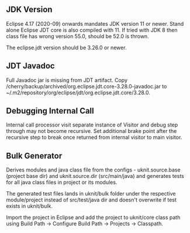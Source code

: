 ## JDK Version

Eclipse 4.17 (2020-09) onwards mandates JDK version 11 or newer. Stand alone Eclipse JDT core is also compiled with 11. If tried with JDK 8 then class file has wrong version 55.0, should be 52.0 is thrown.

The eclipse.jdt version should be 3.26.0 or newer.

## JDT Javadoc

Full Javadoc jar is missing from JDT artifact. Copy /cherry/backup/archived/org.eclipse.jdt.core-3.28.0-javadoc.jar to ~/.m2/repository/org/eclipse/jdt/org.eclipse.jdt.core/3.28.0.

## Debugging Internal Call

Internal call processor visit separate instance of Visitor and debug step through may not become recursive. Set additional brake point after the recursive step to break once returned from internal visitor to main visitor.

## Bulk Generator

Derives modules and java class file from the configs - uknit.source.base (project base dir) and uknit.source.dir (src/main/java) and generates tests  for all java class files in project or its modules.

The generated test files lands in uknit/bulk folder under the respective module/project instead of src/test/java dir and doesn't overwrite if test exists in uknit/bulk.

Import the project in Eclipse and add the project to uknit/core class path using Build Path -> Configure Build Path -> Projects -> Classpath.

